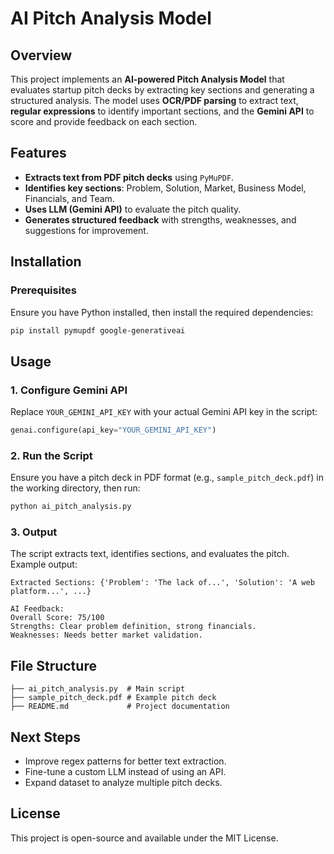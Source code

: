 # AI Pitch Analysis Model

## Overview
This project implements an **AI-powered Pitch Analysis Model** that evaluates startup pitch decks by extracting key sections and generating a structured analysis. The model uses **OCR/PDF parsing** to extract text, **regular expressions** to identify important sections, and the **Gemini API** to score and provide feedback on each section.

## Features
- **Extracts text from PDF pitch decks** using `PyMuPDF`.
- **Identifies key sections**: Problem, Solution, Market, Business Model, Financials, and Team.
- **Uses LLM (Gemini API)** to evaluate the pitch quality.
- **Generates structured feedback** with strengths, weaknesses, and suggestions for improvement.

## Installation
### Prerequisites
Ensure you have Python installed, then install the required dependencies:
```sh
pip install pymupdf google-generativeai
```

## Usage
### 1. Configure Gemini API
Replace `YOUR_GEMINI_API_KEY` with your actual Gemini API key in the script:
```python
genai.configure(api_key="YOUR_GEMINI_API_KEY")
```

### 2. Run the Script
Ensure you have a pitch deck in PDF format (e.g., `sample_pitch_deck.pdf`) in the working directory, then run:
```sh
python ai_pitch_analysis.py
```

### 3. Output
The script extracts text, identifies sections, and evaluates the pitch. Example output:
```
Extracted Sections: {'Problem': 'The lack of...', 'Solution': 'A web platform...', ...}

AI Feedback:
Overall Score: 75/100
Strengths: Clear problem definition, strong financials.
Weaknesses: Needs better market validation.
```

## File Structure
```
├── ai_pitch_analysis.py  # Main script
├── sample_pitch_deck.pdf # Example pitch deck
├── README.md             # Project documentation
```

## Next Steps
- Improve regex patterns for better text extraction.
- Fine-tune a custom LLM instead of using an API.
- Expand dataset to analyze multiple pitch decks.

## License
This project is open-source and available under the MIT License.

